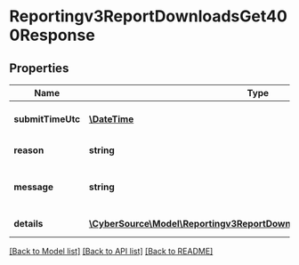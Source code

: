 # Reportingv3ReportDownloadsGet400Response

## Properties
Name | Type | Description | Notes
------------ | ------------- | ------------- | -------------
**submitTimeUtc** | [**\DateTime**](\DateTime.md) | Time of request in UTC. | 
**reason** | **string** | Documented reason code | 
**message** | **string** | Short descriptive message to the user. | 
**details** | [**\CyberSource\Model\Reportingv3ReportDownloadsGet400ResponseDetails[]**](Reportingv3ReportDownloadsGet400ResponseDetails.md) | Error field list | 

[[Back to Model list]](../README.md#documentation-for-models) [[Back to API list]](../README.md#documentation-for-api-endpoints) [[Back to README]](../README.md)


